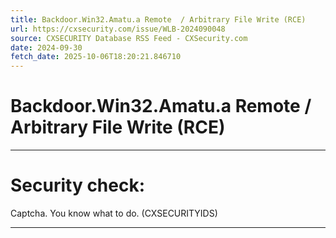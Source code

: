 ```yaml
---
title: Backdoor.Win32.Amatu.a Remote  / Arbitrary File Write (RCE)
url: https://cxsecurity.com/issue/WLB-2024090048
source: CXSECURITY Database RSS Feed - CXSecurity.com
date: 2024-09-30
fetch_date: 2025-10-06T18:20:21.846710
---
```


# Backdoor.Win32.Amatu.a Remote  / Arbitrary File Write (RCE)

---

# Security check:

Captcha. You know what to do. (CXSECURITYIDS)

---